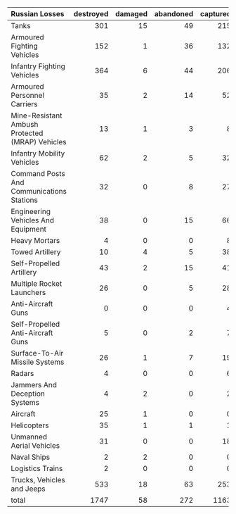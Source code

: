 | Russian Losses                                   |   destroyed |   damaged |   abandoned |   captured |   total |
|:-------------------------------------------------|------------:|----------:|------------:|-----------:|--------:|
| Tanks                                            |         301 |        15 |          49 |        215 |     580 |
| Armoured Fighting Vehicles                       |         152 |         1 |          36 |        132 |     321 |
| Infantry Fighting Vehicles                       |         364 |         6 |          44 |        206 |     620 |
| Armoured Personnel Carriers                      |          35 |         2 |          14 |         52 |     103 |
| Mine-Resistant Ambush Protected  (MRAP) Vehicles |          13 |         1 |           3 |          8 |      25 |
| Infantry Mobility Vehicles                       |          62 |         2 |           5 |         32 |     101 |
| Command Posts And Communications Stations        |          32 |         0 |           8 |         27 |      67 |
| Engineering Vehicles And Equipment               |          38 |         0 |          15 |         66 |     119 |
| Heavy Mortars                                    |           4 |         0 |           0 |          8 |      12 |
| Towed Artillery                                  |          10 |         4 |           5 |         38 |      57 |
| Self-Propelled Artillery                         |          43 |         2 |          15 |         41 |     101 |
| Multiple Rocket Launchers                        |          26 |         0 |           5 |         28 |      59 |
| Anti-Aircraft Guns                               |           0 |         0 |           0 |          4 |       4 |
| Self-Propelled Anti-Aircraft Guns                |           5 |         0 |           2 |          7 |      14 |
| Surface-To-Air Missile Systems                   |          26 |         1 |           7 |         19 |      53 |
| Radars                                           |           4 |         0 |           0 |          6 |      10 |
| Jammers And Deception Systems                    |           4 |         2 |           0 |          2 |       8 |
| Aircraft                                         |          25 |         1 |           0 |          0 |      26 |
| Helicopters                                      |          35 |         1 |           1 |          1 |      38 |
| Unmanned Aerial Vehicles                         |          31 |         0 |           0 |         18 |      49 |
| Naval Ships                                      |           2 |         2 |           0 |          0 |       4 |
| Logistics Trains                                 |           2 |         0 |           0 |          0 |       2 |
| Trucks, Vehicles and Jeeps                       |         533 |        18 |          63 |        253 |     867 |
| total                                            |        1747 |        58 |         272 |       1163 |    3240 |